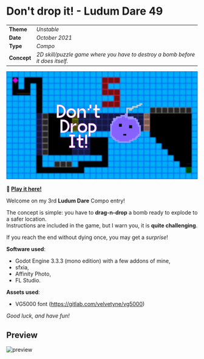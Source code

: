 # Don't drop it! - Ludum Dare 49

|             |                                                                                     |
|-------------|-------------------------------------------------------------------------------------|
| **Theme**   | _Unstable_                                                                          |
| **Date**    | _October 2021_                                                                      |
| **Type**    | _Compo_                                                                             |
| **Concept** | _2D skill/puzzle game where you have to destroy a bomb before it does itself._      |

![screenshot](./doc/screenshot.png)

**:rocket: [Play it here!](https://srynetix.github.io/ludumdare49/Dont-drop-it)**

Welcome on my 3rd **Ludum Dare** Compo entry!

The concept is simple: you have to **drag-n-drop** a bomb ready to explode to a safer location.  
Instructions are included in the game, but I warn you, it is **quite challenging**.

If you reach the end without dying once, you may get a _surprise_!

**Software used**:
- Godot Engine 3.3.3 (mono edition) with a few addons of mine,
- sfxia,
- Affinity Photo,
- FL Studio.

**Assets used**:
- VG5000 font (https://gitlab.com/velvetyne/vg5000)

_Good luck, and have fun!_

## Preview

![preview](./doc/animation.gif)
